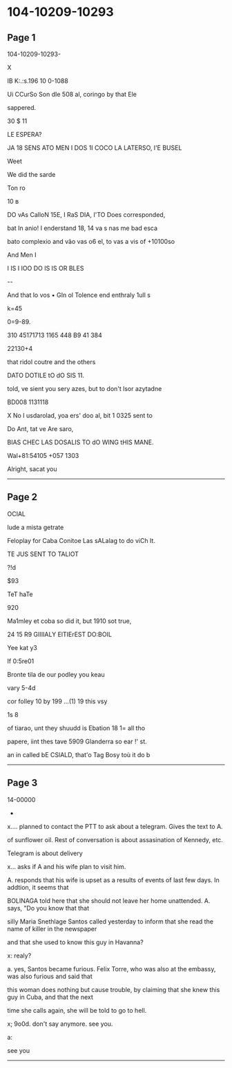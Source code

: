 # 104-10209-10293

## Page 1

104-10209-10293-

X

IB K:.:s.196 10 0-1088

Ui CCurSo Son dIe 508 al, coringo by that Ele

sappered.

30 $ 11

LE ESPERA?

JA 18 SENS ATO MEN I DOS 1I COCO LA LATERSO, l'E BUSEL

Weet

We did the sarde

Ton ro

10 в

DO vAs CalloN 15E, I RaS DIA, I'TO Does corresponded,

bat In anio! I enderstand 18, 14 va s nas me bad esca

bato complexio and vão vas o6 el, to vas a vis of +10100so

And Men I

I IS I IOO DO IS IS OR BLES

--

And that lo vos • GIn ol Tolence end enthraly 1ull s

k=45

0=9-89.

310 45171713 1165 448 B9 41 384

22130+4

that ridol coutre and the others

DATO DOTILE tO dO SIS 11.

told, ve sient you sery azes, but to don't lsor azytadne

BD008 1131118

X No I usdarolad, yoa ers' doo al, bit 1 0325 sent to

Do Ant, tat ve Are saro,

BIAS CHEC LAS DOSALIS TO dO WING tHIS MANE.

Wal+81:54105 +057 1303

Alright, sacat you

---

## Page 2

OCIAL

lude a mista getrate

Feloplay for Caba Conitoe Las sALalag to do viCh It.

TE JUS SENT TO TALIOT

?!d

$93

TeT haTe

920

Ma1mley et coba so did it, but 1910 sot true,

24 15 R9 GIIIIALY ElTIErEST DO:BOIL

Yee kat y3

If 0:5re01

Bronte tila de our podley you keau

vary 5-4d

cor folley 10 by 199 ...(1) 19 this vsy

1s 8

of tiarao, unt they shuudd is Ebation 18 1= all tho

papere, iint thes tave 5909 Glanderra so ear !' st.

an in called bE CSlALD, that'o Tag Bosy toù it do b

---

## Page 3

14-00000

-

x.... planned to contact the PTT to ask about a telegram. Gives the text to A.

of sunflower oil. Rest of conversation is about assasination of Kennedy, etc.

Telegram is about delivery

x... asks if A and his wife plan to visit him.

A. responds that his wife is upset as a results of events of last few days. In addtion, it seems that

BOLINAGA told here that she should not leave her home unattended. A. says, "Do you know that that

silly Maria Snethlage Santos called yesterday to inform that she read the name of killer in the newspaper

and that she used to know this guy in Havanna?

x: realy?

a. yes, Santos became furious. Felix Torre, who was also at the embassy, was also furious and said that

this woman does nothing but cause trouble, by claiming that she knew this guy in Cuba, and that the next

time she calls again, she will be told to go to hell.

x; 9o0d. don't say anymore. see you.

a:

see you

---

